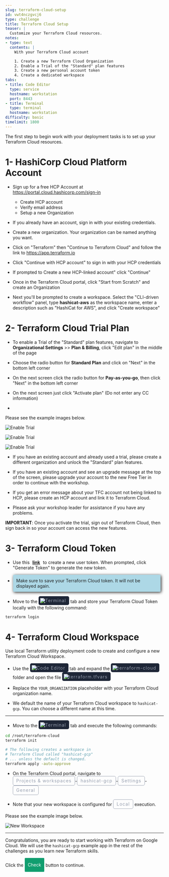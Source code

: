 ```yaml
---
slug: terraform-cloud-setup
id: vwt4nczgvcj6
type: challenge
title: Terraform Cloud Setup
teaser: |
  Customize your Terraform Cloud resources.
notes:
- type: text
  contents: |
    With your Terraform Cloud account

    1. Create a new Terraform Cloud Organization
    2. Enable a Trial of the "Standard" plan features
    3. Create a new personal account token
    4. Create a dedicated workspace
tabs:
- title: Code Editor
  type: service
  hostname: workstation
  port: 8443
- title: Terminal
  type: terminal
  hostname: workstation
difficulty: basic
timelimit: 1800
---
```

<style>
  v {
    display: inline-flex;
    color: white;
    background-color: rgb(17, 158, 111);
    align-items: center;
    justify-content: center;
    font-size: 14px;
    padding: 10px;
    border-radius: 2px;
    height: 24px;
  }

  r {
    display: inline-flex;
    color: white;
    background-color: #c73445;
    align-items: center;
    justify-content: center;
    font-size: 14px;
    padding: 10px;
    border-radius: 2px;
    height: 24px;
  }

  m {
    display: inline-flex;
    color: white;
    background-color: #584ED5;
    align-items: center;
    justify-content: center;
    font-size: 14px;
    padding: 10px;
    height: 24px;
    border-radius: 5px;
    border: 1px solid rgba(151,159,175,1);
  }

  x {
    display: inline-flex;
    border-radius: 5px;
    border: 1px solid rgba(151,159,175,1);
    /* background-color: rgba(151,159,175,1); */
    /* background-color: rgba(30,38,55,1); */
    color: rgba(151,159,175,1);
    padding: 2px 10px 2px 10px;
    font-size: 14px;
    letter-spacing: 1.2px;
    align-items: center;
    justify-content: center;
    height: 24px;
  }

  t {
    display: inline-flex;
    border-radius: 5px;
    background-color: rgba(30,38,55,1);
    color: rgba(151,159,175,1);
    padding: 2px 10px 2px 5px;
    font-size: 14px;
    letter-spacing: 1.2px;
    align-items: center;
    justify-content: center;
    height: 24px;
  }

  t > a img {
    display: inline-block;
  }

o {
  color:#BA55D3;
  padding: 0 5px;
  font-weight: bold;
  text-decoration: none;
}

o:hover {
  text-decoration: underline;
}

lb {
  display: flex;
  color: #222;
  background-color: lightblue;
  padding: 10px;
  margin: 10px 10px 10px 1px;
  border-radius: 3px;
  box-shadow: 2px 2px 10px;
}

w {
  display: inline-flex;
  border-radius: 5px;
  border: 1px solid rgba(88,78,213,1);
  background-color: rgba(250,250,250,1);
  color: #584ED5;
  padding: 2px 10px 2px 5px;
  font-size: 14px;
  /* font-weight: bold; */
  align-items: center;
  justify-content: center;
  height: 24px;
}

</style>
The first step to begin work with your deployment tasks is to set up your Terraform Cloud resources.



1- HashiCorp Cloud Platform Account
===

- Sign up for a free HCP Account at https://portal.cloud.hashicorp.com/sign-in
	- Create HCP account
	- Verify email address
	- Setup a new  Organization

- If you already have an account, sign in with your existing credentials.

- Create a new organization. Your organization can be named anything you want.

- Click on "Terraform" then "Continue to Terraform Cloud" and follow the link to https://app.terraform.io

- Click  "Continue with HCP account" to sign in with your HCP credentials

- If prompted to Create a new HCP-linked account" click "Continue"

- Once in the Terraform Cloud portal,  click "Start from Scratch" and create an Organization

- Next you'll be prompted to create a workspace. Select the "CLI-driven workflow" panel, type **hashicat-aws** as the workspace name, enter a description such as "HashiCat for AWS", and click "Create workspace"

2- Terraform Cloud Trial Plan
===

- To enable a Trial of the "Standard" plan features, navigate to **Organizational Settings** >> **Plan & Billing**, click "Edit plan" in the middle of the page

- Choose the radio button for **Standard Plan** and click on "Next" in the bottom left corner

- On the next screen click the radio button for **Pay-as-you-go**, then click "Next" in the bottom left corner

- On the next screen just click "Activate plan" (Do not enter any CC information)
- 
Please see the example images below.

![Enable Trial](../assets/enable_trial_2.png)

![Enable Trial](../assets/enable_payg.png)

![Enable Trial](../assets/activate_trial.png)

- If you have an existing account and already used a trial, please create a different organization and unlock the "Standard" plan features.

- If you have an existing account and see an upgrade message at the top of the screen, please upgrade your account to the new Free Tier in order to continue with the workshop.

- If you get an error message about your TFC account not being linked to HCP, please create an HCP account and link it to Terraform Cloud. 

- Please ask your workshop leader for assistance if you have any problems.

**IMPORTANT**: Once you activate the trial, sign out of Terraform Cloud, then sign back in so your account can access the new features.

3- Terraform Cloud Token
===

- Use this <o>[link](https://app.terraform.io/app/settings/tokens?source=terraform-login)</o> to create a new user token. When prompted, click "Generate Token" to generate the new token.

- <lb>Make sure to save your Terraform Cloud token. It will not be displayed again.</lb>

- Move to the <t><img src="../assets/shell.png"/>Terminal</t> tab and store your Terraform Cloud Token locally with the following command:

```bash
terraform login


```

4- Terraform Cloud Workspace
===
Use local Terraform utility deployment code to create and configure a new Terraform Cloud Workspace.

- Use the <t><img src="../assets/web.png"/>Code Editor</t> tab and expand the <t><img src="../assets/folder.png"/>terraform-cloud</t> folder and open the file <t><img src="../assets/tf-icon.png"/>terraform.tfvars</t>

- Replace the `YOUR_ORGANIZATION` placeholder with your Terraform Cloud organization name.

- We default the name of your Terraform Cloud workspace to `hashicat-gcp`. You can choose a different name at this time.

---

- Move to the <t><img src="../assets/shell.png"/>Terminal</t> tab and execute the following commands:

```bash
cd /root/terraform-cloud
terraform init

# The following creates a workspace in
# Terraform Cloud called "hashicat-gcp"
# ... unless the default is changed.
terraform apply -auto-approve


```

- On the Terraform Cloud portal, navigate to <x>Projects & workspaces</x>-<x>hashicat-gcp</x>-<x>Settings</x>-<x>General</x>

- Note that your new workspace is configured for <x>Local</x> execution.

Please see the example image below.

![New Workspace](../assets/new_workspace.png)

---

Congratulations, you are ready to start working with Terraform on Google Cloud. We will use the `hashicat-gcp` example app in the rest of the challenges as you learn new Terraform skills.

Click the <v>Check</v> button to continue.

